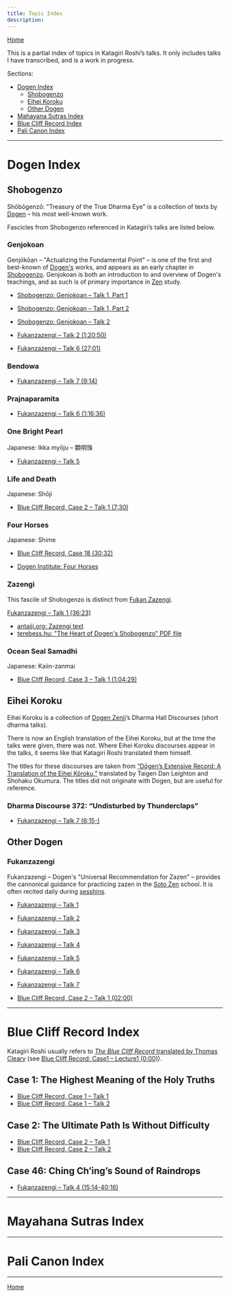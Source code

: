```yaml
---
title: Topic Index
description:
---
```


[Home](index)

This is a partial index of topics in Katagiri Roshi’s talks. It only includes talks I have transcribed, and is a work in progress. 

Sections:

- [Dogen Index](#dogen-index)
  - [Shobogenzo](#shobogenzo)
  - [Eihei Koroku](#eihei-koroku)
  - [Other Dogen](#other-dogen)
- [Mahayana Sutras Index](#mahayana-sutras-index)
- [Blue Cliff Record Index](#blue-cliff-record-index)
- [Pali Canon Index](#pali-canon-index)

----

# Dogen Index

## Shobogenzo

Shōbōgenzō: "Treasury of the True Dharma Eye" is a collection of texts by [Dogen](glossary#dogen) – his most well-known work.

Fascicles from Shobogenzo referenced in Katagiri’s talks are listed below.

### Genjokoan

Genjōkōan – "Actualizing the Fundamental Point" – is one of the first and best-known of [Dogen's](glossary#dogen) works, and appears as an early chapter in [Shobogenzo](#shobogenzo). Genjokoan is both an introduction to and overview of Dogen's teachings, and as such is of primary importance in [Zen](glossary#zen) study.

- [Shobogenzo: Genjokoan – Talk 1, Part 1](1987-06-06-Shobogenzo-Genjokoan-Talk-1-Part-1)
- [Shobogenzo: Genjokoan – Talk 1, Part 2](1987-06-06-Shobogenzo-Genjokoan-Talk-1-Part-2)
- [Shobogenzo: Genjokoan – Talk 2](1987-06-07-Shobogenzo-Genjokoan-Talk-2)

- [Fukanzazengi – Talk 2 (1:20:50)](1979-06-10-Fukanzazengi-Talk-2#12050)
- [Fukanzazengi – Talk 6 (27:01)](1979-06-14-Fukanzazengi-Talk-6#2701)

### Bendowa

- [Fukanzazengi – Talk 7 (9:14)](1979-06-15-Fukanzazengi-Talk-7#914)

### Prajnaparamita

- [Fukanzazengi – Talk 6 (1:16:36)](1979-06-14-Fukanzazengi-Talk-6#11636)

### One Bright Pearl

Japanese: Ikka myōju – 顆明珠

- [Fukanzazengi – Talk 5](1979-06-13-Fukanzazengi-Talk-5)

### Life and Death

Japanese: Shōji

- [Blue Cliff Record, Case 2 – Talk 1 (7:30)](1980-01-19-Blue-Cliff-Record-Case-2-Talk-1#730)

### Four Horses

Japanese: Shime

- [Blue Cliff Record, Case 18 (30:32)](1981-07-18-Blue-Cliff-Record-Case-18#3032)

- [Dogen Institute: Four Horses](https://dogeninstitute.wordpress.com/tag/four-horses/)

### Zazengi

This fascile of Shobogenzo is distinct from [Fukan Zazengi](#fukanzazengi).

[Fukanzazengi – Talk 1 (36:23)](1979-06-09-Fukanzazengi-Talk-1#3623)

- [antaiji.org: Zazengi text](https://antaiji.org/en/classics/zazengi/)
- [terebess.hu: "The Heart of Dogen's Shobogenzo" PDF file](https://terebess.hu/zen/dogen/The-Heart-of-Dogens-Shobogenzo.pdf) 

### Ocean Seal Samadhi

Japanese: Kaiin-zanmai

- [Blue Cliff Record, Case 3 – Talk 1 (1:04:29)](1980-04-19-Blue-Cliff-Record-Case-3-Talk-1#10429)

## Eihei Koroku

Eihei Koroku is a collection of [Dogen Zenji](glossary#dogen)’s Dharma Hall Discourses (short dharma talks). 

There is now an English translation of the Eihei Koroku, but at the time the talks were given, there was not. Where Eihei Koroku discourses appear in the talks, it seems like that Katagiri Roshi translated them himself. 

The titles for these discourses are taken from [“Dōgen’s Extensive Record: A Translation of the Eihei Kōroku,”](books#eihei-koroku) translated by Taigen Dan Leighton and Shohaku Okumura. The titles did not originate with Dogen, but are useful for reference.

<a name="ek-372"></a>
### Dharma Discourse 372: “Undisturbed by Thunderclaps”

- [Fukanzazengi – Talk 7 (6:15-)](1979-06-15-Fukanzazengi-Talk-7#615)

## Other Dogen

### Fukanzazengi

Fukanzazengi – Dogen's "Universal Recommendation for Zazen" – provides the cannonical guidance for practicing zazen in the [Soto Zen](glossary#soto-zen ) school. It is often recited daily during [sesshins](glossary#sesshin).

- [Fukanzazengi – Talk 1](1979-06-09-Fukanzazengi-Talk-1)
- [Fukanzazengi – Talk 2](1979-06-10-Fukanzazengi-Talk-2)
- [Fukanzazengi – Talk 3](1979-06-11-Fukanzazengi-Talk-3)
- [Fukanzazengi – Talk 4](1979-06-12-Fukanzazengi-Talk-4)
- [Fukanzazengi – Talk 5](1979-06-13-Fukanzazengi-Talk-5)
- [Fukanzazengi – Talk 6](1979-06-14-Fukanzazengi-Talk-6)
- [Fukanzazengi – Talk 7](1979-06-15-Fukanzazengi-Talk-7)

- [Blue Cliff Record, Case 2 – Talk 1 (02:00)](1980-01-19-Blue-Cliff-Record-Case-2-Talk-1#0200)

---

# Blue Cliff Record Index

Katagiri Roshi usually refers to [*The Blue Cliff Record* translated by Thomas Cleary](books#BCR) (see [Blue Cliff Record: Case1 – Lecture1 (0:00)](1979-11-17-Blue-Cliff-Record-Case-1-Talk-1#000)).

<a name="case-1"></a>
## Case 1: The Highest Meaning of the Holy Truths

- [Blue Cliff Record, Case 1 – Talk 1](1979-11-17-Blue-Cliff-Record-Case-1-Talk-1)
- [Blue Cliff Record, Case 1 – Talk 2](1979-11-18-Blue-Cliff-Record-Case-1-Talk-2)

<a name="case-2"></a>
## Case 2: The Ultimate Path Is Without Difficulty

- [Blue Cliff Record, Case 2 – Talk 1](1980-01-19-Blue-Cliff-Record-Case-2-Talk-1)
- [Blue Cliff Record, Case 2 – Talk 2](1979-11-18-Blue-Cliff-Record-Case-1-Talk-2)

<a name="case-46"></a>
## Case 46: Ching Ch’ing’s Sound of Raindrops

- [Fukanzazengi – Talk 4 (15:14-40:16)](1979-06-12-Fukanzazengi-Talk-4#1514)

---

# Mayahana Sutras Index


--- 

# Pali Canon Index


--- 

[Home](index)
